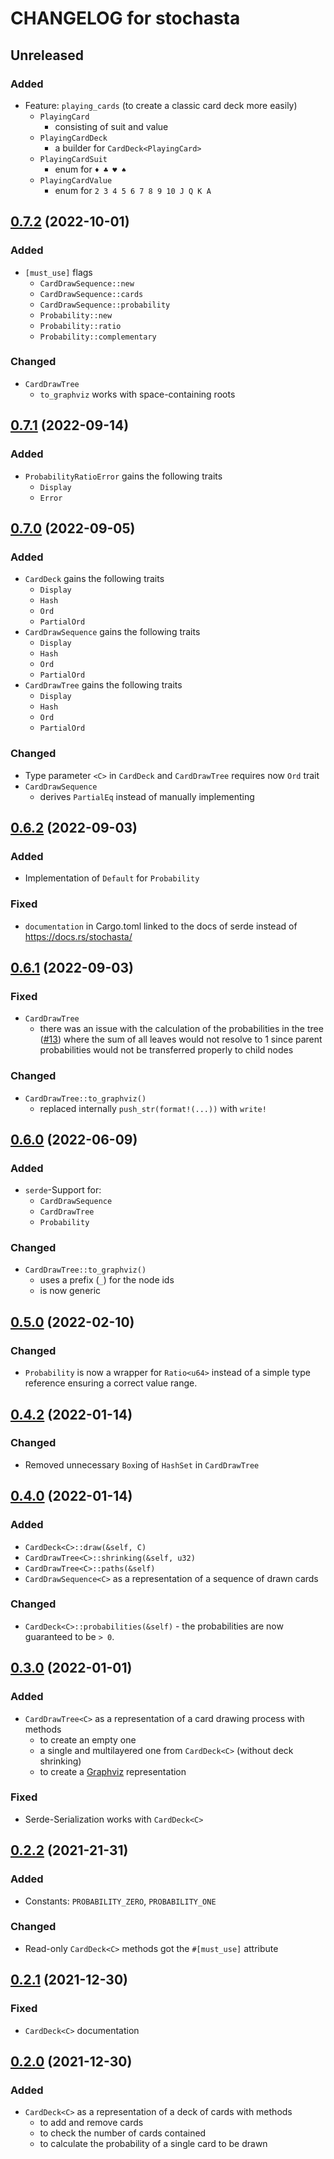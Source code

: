 # CHANGELOG for stochasta

## Unreleased

### Added

- Feature: `playing_cards` (to create a classic card deck more easily)
  - `PlayingCard`
    - consisting of suit and value
  - `PlayingCardDeck`
    - a builder for `CardDeck<PlayingCard>`
  - `PlayingCardSuit`
    - enum for `♦ ♣ ♥ ♠`
  - `PlayingCardValue`
    - enum for `2 3 4 5 6 7 8 9 10 J Q K A`

## [0.7.2] (2022-10-01)

### Added

- `[must_use]` flags
  - `CardDrawSequence::new`
  - `CardDrawSequence::cards`
  - `CardDrawSequence::probability`
  - `Probability::new`
  - `Probability::ratio`
  - `Probability::complementary`

### Changed

- `CardDrawTree`
  - `to_graphviz` works with space-containing roots

## [0.7.1] (2022-09-14)

### Added

- `ProbabilityRatioError` gains the following traits
  - `Display`
  - `Error`

## [0.7.0] (2022-09-05)

### Added

- `CardDeck` gains the following traits
  - `Display`
  - `Hash`
  - `Ord`
  - `PartialOrd`
- `CardDrawSequence` gains the following traits
  - `Display`
  - `Hash`
  - `Ord`
  - `PartialOrd`
- `CardDrawTree` gains the following traits
  - `Display`
  - `Hash`
  - `Ord`
  - `PartialOrd`

### Changed

- Type parameter `<C>` in `CardDeck` and `CardDrawTree` requires now `Ord` trait
- `CardDrawSequence`
  - derives `PartialEq` instead of manually implementing

## [0.6.2] (2022-09-03)

### Added

- Implementation of `Default` for `Probability`

### Fixed

- `documentation` in Cargo.toml linked to the docs of serde instead of <https://docs.rs/stochasta/>

## [0.6.1] (2022-09-03)

### Fixed

- `CardDrawTree`
  - there was an issue with the calculation of the probabilities in the tree ([#13]) where the sum
    of all leaves would not resolve to 1 since parent probabilities would not be transferred
    properly to child nodes

### Changed

- `CardDrawTree::to_graphviz()`
  - replaced internally `push_str(format!(...))` with `write!`

## [0.6.0] (2022-06-09)

### Added

- `serde`-Support for:
  - `CardDrawSequence`
  - `CardDrawTree`
  - `Probability`

### Changed

- `CardDrawTree::to_graphviz()`
  - uses a prefix (`_`) for the node ids
  - is now generic

## [0.5.0] (2022-02-10)

### Changed

- `Probability` is now a wrapper for `Ratio<u64>` instead of a simple type reference
  ensuring a correct value range.

## [0.4.2] (2022-01-14)

### Changed

- Removed unnecessary `Box`ing of `HashSet` in `CardDrawTree`

## [0.4.0] (2022-01-14)

### Added

- `CardDeck<C>::draw(&self, C)`
- `CardDrawTree<C>::shrinking(&self, u32)`
- `CardDrawTree<C>::paths(&self)`
- `CardDrawSequence<C>` as a representation of a sequence of drawn cards

### Changed

- `CardDeck<C>::probabilities(&self)` - the probabilities are now guaranteed to be `> 0`.

## [0.3.0] (2022-01-01)

### Added

- `CardDrawTree<C>` as a representation of a card drawing process with methods
  - to create an empty one
  - a single and multilayered one from `CardDeck<C>` (without deck shrinking)
  - to create a [Graphviz](https://www.graphviz.org/) representation

### Fixed

- Serde-Serialization works with `CardDeck<C>`

## [0.2.2] (2021-21-31)

### Added

- Constants: `PROBABILITY_ZERO`, `PROBABILITY_ONE`

### Changed

- Read-only `CardDeck<C>` methods got the `#[must_use]` attribute

## [0.2.1] (2021-12-30)

### Fixed

- `CardDeck<C>` documentation

## [0.2.0] (2021-12-30)

### Added

- `CardDeck<C>` as a representation of a deck of cards with methods
  - to add and remove cards
  - to check the number of cards contained
  - to calculate the probability of a single card to be drawn

[#13]: https://github.com/leun4m/stochasta/issues/13
[0.2.0]: https://github.com/leun4m/stochasta/releases/tag/v0.2.0
[0.2.1]: https://github.com/leun4m/stochasta/releases/tag/v0.2.1
[0.2.2]: https://github.com/leun4m/stochasta/releases/tag/v0.2.2
[0.3.0]: https://github.com/leun4m/stochasta/releases/tag/v0.3.0
[0.4.0]: https://github.com/leun4m/stochasta/releases/tag/v0.4.0
[0.4.2]: https://github.com/leun4m/stochasta/releases/tag/v0.4.2
[0.5.0]: https://github.com/leun4m/stochasta/releases/tag/v0.5.0
[0.6.0]: https://github.com/leun4m/stochasta/releases/tag/v0.6.0
[0.6.1]: https://github.com/leun4m/stochasta/releases/tag/v0.6.1
[0.6.2]: https://github.com/leun4m/stochasta/releases/tag/v0.6.2
[0.7.0]: https://github.com/leun4m/stochasta/releases/tag/v0.7.0
[0.7.1]: https://github.com/leun4m/stochasta/releases/tag/v0.7.1
[0.7.2]: https://github.com/leun4m/stochasta/releases/tag/v0.7.2
